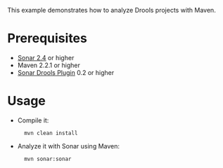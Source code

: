 This example demonstrates how to analyze Drools projects with Maven.

Prerequisites
=============
* [Sonar 2.4](http://www.sonarsource.org/downloads/) or higher
* Maven 2.2.1 or higher
* [Sonar Drools Plugin](http://docs.codehaus.org/display/SONAR/Drools+plugin) 0.2 or higher

Usage
=====
* Compile it:

        mvn clean install
		
		
* Analyze it with Sonar using Maven:

        mvn sonar:sonar
